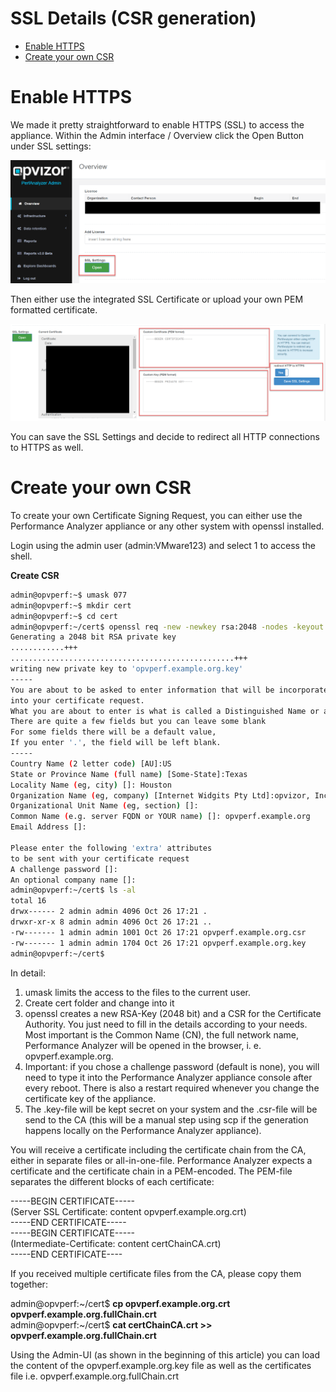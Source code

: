 # SSL Details (CSR generation)

  - [Enable HTTPS](#SSLDetails\(CSRgeneration\)-EnableHTTPS)
  - [Create your own CSR](#SSLDetails\(CSRgeneration\)-CreateyourownCSR)

# Enable HTTPS

We made it pretty straightforward to enable HTTPS (SSL) to access the
appliance. Within the Admin interface / Overview click the Open Button
under SSL settings:

![](attachments/842301441/842301459.png?height=250)

Then either use the integrated SSL Certificate or upload your own PEM
formatted certificate.

![](attachments/842301441/842301456.png?height=250)

You can save the SSL Settings and decide to redirect all HTTP
connections to HTTPS as well.

# Create your own CSR

To create your own Certificate Signing Request, you can either use the
Performance Analyzer appliance or any other system with openssl
installed.

Login using the admin user (admin:VMware123) and select 1 to access the
shell.


**Create CSR**


``` bash
admin@opvperf:~$ umask 077
admin@opvperf:~$ mkdir cert
admin@opvperf:~$ cd cert
admin@opvperf:~/cert$ openssl req -new -newkey rsa:2048 -nodes -keyout opvperf.example.org.key -out opvperf.example.org.csr
Generating a 2048 bit RSA private key
............+++
..................................................+++
writing new private key to 'opvperf.example.org.key'
-----
You are about to be asked to enter information that will be incorporated
into your certificate request.
What you are about to enter is what is called a Distinguished Name or a DN.
There are quite a few fields but you can leave some blank
For some fields there will be a default value,
If you enter '.', the field will be left blank.
-----
Country Name (2 letter code) [AU]:US
State or Province Name (full name) [Some-State]:Texas
Locality Name (eg, city) []: Houston
Organization Name (eg, company) [Internet Widgits Pty Ltd]:opvizor, Inc
Organizational Unit Name (eg, section) []:
Common Name (e.g. server FQDN or YOUR name) []: opvperf.example.org
Email Address []:

Please enter the following 'extra' attributes
to be sent with your certificate request
A challenge password []:
An optional company name []:
admin@opvperf:~/cert$ ls -al
total 16
drwx------ 2 admin admin 4096 Oct 26 17:21 .
drwxr-xr-x 8 admin admin 4096 Oct 26 17:21 ..
-rw------- 1 admin admin 1001 Oct 26 17:21 opvperf.example.org.csr
-rw------- 1 admin admin 1704 Oct 26 17:21 opvperf.example.org.key
admin@opvperf:~/cert$ 
```


  

In detail:

1.  umask limits the access to the files to the current user.
2.  Create cert folder and change into it
3.  openssl creates a new RSA-Key (2048 bit) and a CSR for the
    Certificate Authority. You just need to fill in the details
    according to your needs. Most important is the Common Name (CN), the
    full network name, Performance Analyzer will be opened in the
    browser, i. e. opvperf.example.org.
4.  Important: if you chose a challenge password (default is none), you
    will need to type it into the Performance Analyzer appliance console
    after every reboot. There is also a restart required whenever you
    change the certificate key of the appliance.
5.  The .key-file will be kept secret on your system and the .csr-file
    will be send to the CA (this will be a manual step using scp if the
    generation happens locally on the Performance Analyzer appliance).

You will receive a certificate including the certificate chain from the
CA, either in separate files or all-in-one-file. Performance Analyzer
expects a certificate and the certificate chain in a PEM-encoded. The
PEM-file separates the different blocks of each certificate:

\-----BEGIN CERTIFICATE-----  
(Server SSL Certificate: content opvperf.example.org.crt)  
\-----END CERTIFICATE-----  
\-----BEGIN CERTIFICATE-----  
(Intermediate-Certificate: content certChainCA.crt)  
\-----END CERTIFICATE----  
  

If you received multiple certificate files from the CA, please copy them
together:

admin@opvperf:\~/cert$ **cp opvperf.example.org.crt
opvperf.example.org.fullChain.crt**  
admin@opvperf:\~/cert$ **cat certChainCA.crt \>\>
opvperf.example.org.fullChain.crt**

Using the Admin-UI (as shown in the beginning of this article) you can
load the content of the opvperf.example.org.key file as well as the
certificates file i.e. opvperf.example.org.fullChain.crt 

  
